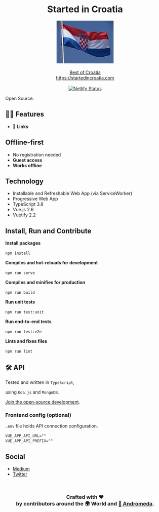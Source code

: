 <h1 align="center">Started in Croatia</h1>
<p align="center">
  <a href="https://startedincroatia.com"><img src="public/img/icons/logo.jpg"  alt="StartedInCroatia Logo" /></a>
  <br />
  <br />
  <a href="https://startedincroatia.com">Best of Croatia</a>
  <br />
  <a href="https://startedincroatia.com">https://startedincroatia.com</a>
  <br />
  <br />
  <a href="https://app.netlify.com/sites/flourishing-cranachan-994f80/deploys"><img src="https://api.netlify.com/api/v1/badges/2d63c67e-11b0-466e-9a2d-daba5e751425/deploy-status" alt="Netlify Status" /></a>
</p>

Open Source.

## 🏄‍♂️ Features

- **🥰 Links**

## Offline-first

- No registration needed
- **Guest access**
- **Works offline**

## Technology

- Installable and Refreshable Web App (via ServiceWorker)
- Progressive Web App
- TypeScript 3.8
- Vue.js 2.6
- Vuetify 2.2

## Install, Run and Contribute

**Install packages**

`npm install`

**Compiles and hot-reloads for development**

`npm run serve`

**Compiles and minifies for production**

`npm run build`

**Run unit tests**

`npm run test:unit`

**Run end-to-end tests**

`npm run test:e2e`

**Lints and fixes files**

`npm run lint`

## 🛠 API

Tested and written in `TypeScript`,

using `Koa.js` and `MongoDB`.

[Join the open-source development](https://github.com/AndromedaTechnology/startedincroatia-api).

### Frontend config (optional)

`.env` file holds API connection configuration.

```
VUE_APP_API_URL=""
VUE_APP_API_PREFIX=""
```

## Social

- [Medium](https://medium.com/@StartedInCroatia)
- [Twitter](https://twitter.com/StartedInCro)

<br/>
<h3 align="center">
  Crafted with ❤️ <br />
  by contributors around the 🌍 World and <a href="https://andromeda.technology/">🌌 Andromeda</a>.
</h3>
